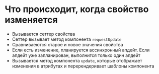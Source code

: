 # Что происходит, когда свойство изменяется

* Вызывается сеттер свойства
* Сеттер вызывает метод компонента `requestUpdate`
* Сравниваеются старое и новое значения свойства
* Если есть изменение, планируется ассинхронный апдейт. Если апдейт уже запланирован, выполнится только один апдейт
* Вызывается метод компонента `update`, которые отображает изменения в атрибутах и перерендеривает шаблоны компонента
